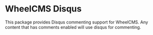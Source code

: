 WheelCMS Disqus
======================

This package provides Disqus commenting support for WheelCMS. Any content that
has comments enabled will use disqus for commenting.
